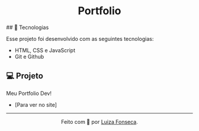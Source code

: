 <h1 align="center"> Portfolio</h1>
## 🚀 Tecnologias

Esse projeto foi desenvolvido com as seguintes tecnologias:

- HTML, CSS e JavaScript
- Git e Github

## 💻 Projeto
Meu Portfolio Dev!
- [Para ver no site]
---

<div align="center">Feito com 💙 por <a href="https://github.com/Lupyeah">Luiza Fonseca</a>.</div>
